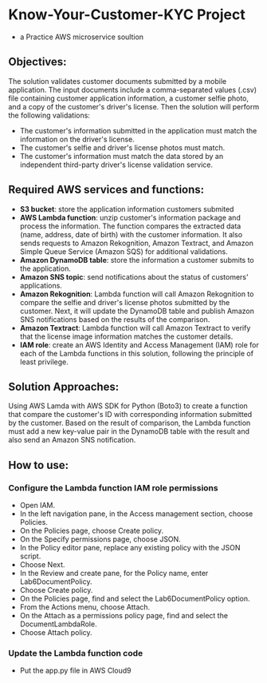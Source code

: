 # Know-Your-Customer-KYC Project 
  - a Practice AWS microservice soultion


## Objectives:
The solution validates customer documents submitted by a mobile application. The input documents include a comma-separated values (.csv) file containing customer application information, a customer selfie photo, and a copy of the customer's driver's license. Then the solution will perform the following validations: 
  - The customer's information submitted in the application must match the information on the driver's license.
  - The customer's selfie and driver's license photos must match.
  - The customer's information must match the data stored by an independent third-party driver's license validation service.


## Required AWS services and functions:
- **S3 bucket**: store the application information customers submited
- **AWS Lambda function**: unzip customer's information package and process the information. The function compares the extracted data (name, address, date of birth) with the customer information. It also sends requests to Amazon Rekognition, Amazon Textract, and Amazon Simple Queue Service (Amazon SQS) for additional validations.
- **Amazon DynamoDB table**: store the information a customer submits to the application. 
- **Amazon SNS topic**: send notifications about the status of customers' applications.
- **Amazon Rekognition**: Lambda function will call Amazon Rekognition to compare the selfie and driver's license photos submitted by the customer. Next, it will update the DynamoDB table and publish Amazon SNS notifications based on the results of the comparison.
- **Amazon Textract**: Lambda function will call Amazon Textract to verify that the license image information matches the customer details.
- **IAM role**: create an AWS Identity and Access Management (IAM) role for each of the Lambda functions in this solution, following the principle of least privilege.


## Solution Approaches:
Using AWS Lamda with AWS SDK for Python (Boto3) to create a function that compare the customer's ID with corresponding information submitted by the customer. Based on the result of comparison, the Lambda function must add a new key-value pair in the DynamoDB table with the result and also send an Amazon SNS notification.

## How to use:
### Configure the Lambda function IAM role permissions
- Open IAM.
- In the left navigation pane, in the Access management section, choose Policies.
- On the Policies page, choose Create policy.
- On the Specify permissions page, choose JSON.
- In the Policy editor pane, replace any existing policy with the JSON script.
- Choose Next.
- In the Review and create pane, for the Policy name, enter Lab6DocumentPolicy.
- Choose Create policy.
- On the Policies page, find and select the Lab6DocumentPolicy option.
- From the Actions menu, choose Attach.
- On the Attach as a permissions policy page, find and select the DocumentLambdaRole.
- Choose Attach policy.

### Update the Lambda function code
- Put the app.py file in AWS Cloud9


